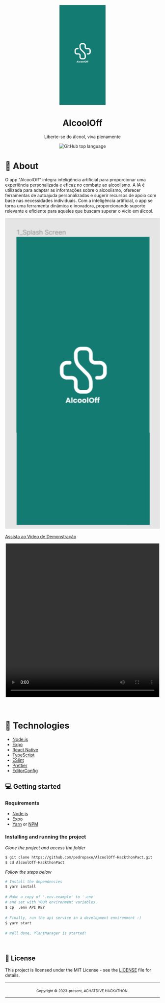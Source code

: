 <div align="center">
  <img src="assets/splash.png" width="150" />
  <h1>AlcoolOff</h1>
  <p>Liberte-se do álcool, viva plenamente </p>
  <p>
    <img alt="GitHub top language" src="https://img.shields.io/github/languages/top/hmartiins/plantmanager?color=%232196F3">
  </p>
</div>

# 👀 About

O app "AlcoolOff" integra inteligência artificial para proporcionar uma experiência personalizada e eficaz no combate ao alcoolismo. A IA é utilizada para adaptar as informações sobre o alcoolismo, oferecer ferramentas de autoajuda personalizadas e sugerir recursos de apoio com base nas necessidades individuais. Com a inteligência artificial, o app se torna uma ferramenta dinâmica e inovadora, proporcionando suporte relevante e eficiente para aqueles que buscam superar o vício em álcool.

<div align="center">
  <img src="src/assets/Cover.png" width="700" /> 
</div>

[Assista ao Vídeo de Demonstração](https://1drv.ms/v/c/1421fe0097050a1c/Ee589ClmPM5PgHTK2Up4dzwBQJfWwzvml1uXo-RiIcdaRA?e=eupiPM)

<div align="center">
  <video width="500" height="500" controls>
  <source src="https://1drv.ms/v/c/1421fe0097050a1c/Ee589ClmPM5PgHTK2Up4dzwBupGhbrAHBP1CQsVuxOIhNA?e=IqUEWr" type="video/mp4">
  Seu navegador não suporta o elemento de vídeo.
</video>
</div>


<br>
<br>


# 🚀 Technologies

  - [Node.js](https://nodejs.org/en/)
  - [Expo](https://expo.io/)  
  - [React Native](https://reactnative.dev/)
  - [TypeScript](https://www.typescriptlang.org/)
  - [ESlint](https://eslint.org/)
  - [Prettier](https://prettier.io/)
  - [EditorConfig](https://editorconfig.org/)


## 💻 Getting started

### Requirements

- [Node.js](https://nodejs.org/en/)
- [Expo](https://expo.io/)  
- [Yarn](https://classic.yarnpkg.com/) or [NPM](https://www.npmjs.com/)

### Installing and running the project

*Clone the project and access the folder*

```bash
$ git clone https://github.com/pedropaxe/AlcoolOff-HackthonPact.git
$ cd AlcoolOff-HackthonPact
```

*Follow the steps below*

```bash
# Install the dependencies
$ yarn install

# Make a copy of '.env.example' to '.env'
# and set with YOUR environment variables.
$ cp  .env API KEY

# Finally, run the api service in a development environment :)
$ yarn start

# Well done, PlantManager is started!
```
<br>

## 📝 License

This project is licensed under the MIT License - see the [LICENSE](LICENSE) file for details.

<hr>
<div align="center">
  <sub>Copyright © 2023-present, #CHATDIVE HACKATHON.</sub>
</div>
<hr>
